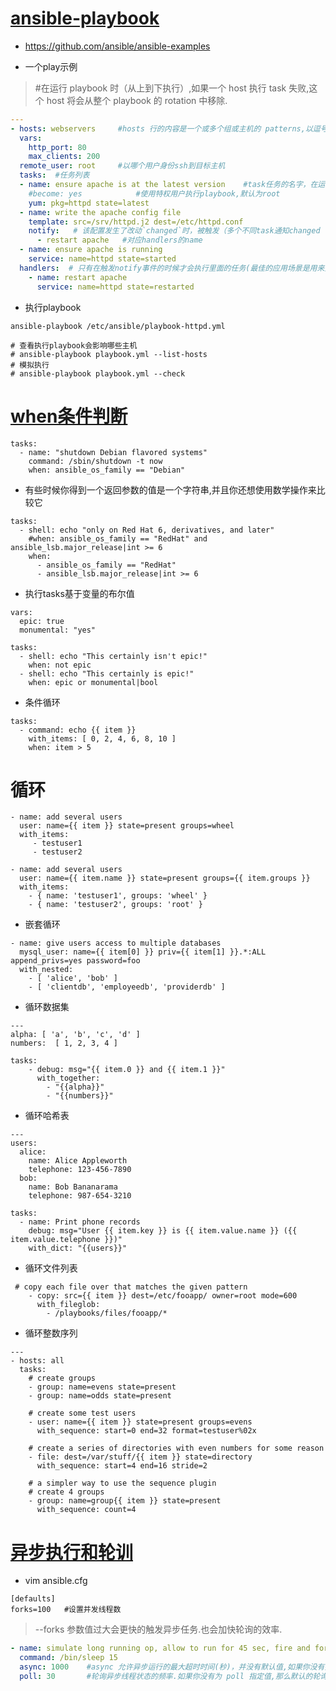 # [ansible-playbook](https://ansible-tran.readthedocs.io/en/latest/docs/playbooks.html)
* https://github.com/ansible/ansible-examples

* 一个play示例
>#在运行 playbook 时（从上到下执行）,如果一个 host 执行 task 失败,这个 host 将会从整个 playbook 的 rotation 中移除.
```yml
---
- hosts: webservers     #hosts 行的内容是一个或多个组或主机的 patterns,以逗号为分隔符 - hosts: apollo,server,gateway,schedule
  vars:
    http_port: 80
    max_clients: 200
  remote_user: root     #以哪个用户身份ssh到目标主机
  tasks:  #任务列表
  - name: ensure apache is at the latest version    #task任务的名字，在运行 playbook 时,从其输出的任务执行信息中可以很好的辨别出是属于哪一个 task 的. 
    #become: yes            #使用特权用户执行playbook,默认为root
    yum: pkg=httpd state=latest
  - name: write the apache config file
    template: src=/srv/httpd.j2 dest=/etc/httpd.conf
    notify:   # 该配置发生了改动`changed`时，被触发（多个不同task通知changed 也只触发一次）
      - restart apache   #对应handlers的name
  - name: ensure apache is running
    service: name=httpd state=started
  handlers:  # 只有在触发notify事件的时候才会执行里面的任务(最佳的应用场景是用来重启服务,或者触发系统重启操作)
    - name: restart apache
      service: name=httpd state=restarted
```

* 执行playbook
```
ansible-playbook /etc/ansible/playbook-httpd.yml

# 查看执行playbook会影响哪些主机
# ansible-playbook playbook.yml --list-hosts
# 模拟执行
# ansible-playbook playbook.yml --check
```


# [when条件判断](https://docs.ansible.com/ansible/2.9/user_guide/playbooks_conditionals.html)
```
tasks:
  - name: "shutdown Debian flavored systems"
    command: /sbin/shutdown -t now
    when: ansible_os_family == "Debian"
```
* 有些时候你得到一个返回参数的值是一个字符串,并且你还想使用数学操作来比较它
```
tasks:
  - shell: echo "only on Red Hat 6, derivatives, and later"
    #when: ansible_os_family == "RedHat" and ansible_lsb.major_release|int >= 6
    when: 
      - ansible_os_family == "RedHat" 
      - ansible_lsb.major_release|int >= 6
```

* 执行tasks基于变量的布尔值
```
vars:
  epic: true
  monumental: "yes"
```
```
tasks:
  - shell: echo "This certainly isn't epic!"
    when: not epic
  - shell: echo "This certainly is epic!"
    when: epic or monumental|bool
```
* 条件循环
```
tasks:
  - command: echo {{ item }}
    with_items: [ 0, 2, 4, 6, 8, 10 ]
    when: item > 5
```

# 循环
```
- name: add several users
  user: name={{ item }} state=present groups=wheel
  with_items:
     - testuser1
     - testuser2
```
```
- name: add several users
  user: name={{ item.name }} state=present groups={{ item.groups }}
  with_items:
    - { name: 'testuser1', groups: 'wheel' }
    - { name: 'testuser2', groups: 'root' }
```
* 嵌套循环
```
- name: give users access to multiple databases
  mysql_user: name={{ item[0] }} priv={{ item[1] }}.*:ALL append_privs=yes password=foo
  with_nested:
    - [ 'alice', 'bob' ]
    - [ 'clientdb', 'employeedb', 'providerdb' ]
```
* 循环数据集
```
---
alpha: [ 'a', 'b', 'c', 'd' ]
numbers:  [ 1, 2, 3, 4 ]
```
```
tasks:
    - debug: msg="{{ item.0 }} and {{ item.1 }}"
      with_together:
        - "{{alpha}}"
        - "{{numbers}}"
```

* 循环哈希表
```
---
users:
  alice:
    name: Alice Appleworth
    telephone: 123-456-7890
  bob:
    name: Bob Bananarama
    telephone: 987-654-3210
```
```
tasks:
  - name: Print phone records
    debug: msg="User {{ item.key }} is {{ item.value.name }} ({{ item.value.telephone }})"
    with_dict: "{{users}}"
```
* 循环文件列表
```
 # copy each file over that matches the given pattern
    - copy: src={{ item }} dest=/etc/fooapp/ owner=root mode=600
      with_fileglob:
        - /playbooks/files/fooapp/*
```
* 循环整数序列
```
---
- hosts: all
  tasks:
    # create groups
    - group: name=evens state=present
    - group: name=odds state=present

    # create some test users
    - user: name={{ item }} state=present groups=evens
      with_sequence: start=0 end=32 format=testuser%02x

    # create a series of directories with even numbers for some reason
    - file: dest=/var/stuff/{{ item }} state=directory
      with_sequence: start=4 end=16 stride=2

    # a simpler way to use the sequence plugin
    # create 4 groups
    - group: name=group{{ item }} state=present
      with_sequence: count=4
```

# [异步执行和轮训](https://ansible-tran.readthedocs.io/en/latest/docs/playbooks_async.html#)
* vim ansible.cfg
```
[defaults]
forks=100   #设置并发线程数
```
>--forks 参数值过大会更快的触发异步任务.也会加快轮询的效率.
```yml
- name: simulate long running op, allow to run for 45 sec, fire and forget
  command: /bin/sleep 15
  async: 1000    #async 允许异步运行的最大超时时间(秒)，并没有默认值,如果你没有指定 async 关键字,那么任务会以同步的方式运行,这是Ansible的默认行为.
  poll: 30       #轮询异步线程状态的频率.如果你没有为 poll 指定值,那么默认的轮询频率是10秒钟:
```